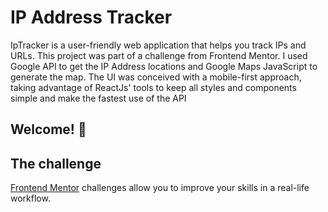 # IP Address Tracker
IpTracker is a user-friendly web application that helps you track IPs and URLs. 
This project was part of a challenge from Frontend Mentor.
I used Google API to get the IP Address locations and Google Maps JavaScript to generate the map. 
The UI was conceived with a mobile-first approach, taking advantage of ReactJs' tools to keep all styles and components simple and make the fastest use of the API

## Welcome! 👋

## The challenge
[Frontend Mentor](https://www.frontendmentor.io) challenges allow you to improve your skills in a real-life workflow.

